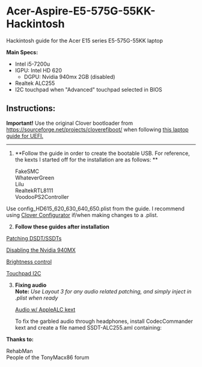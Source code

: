 # Acer-Aspire-E5-575G-55KK-Hackintosh
Hackintosh guide for the Acer E15 series E5-575G-55KK laptop

**Main Specs:** 
* Intel i5-7200u
* IGPU: Intel HD 620
  * DGPU: Nvidia 940mx 2GB (disabled)
* Realtek ALC255
* I2C touchpad when "Advanced" touchpad selected in BIOS

## Instructions:

**Important!**
Use the original Clover bootloader from https://sourceforge.net/projects/cloverefiboot/ when following [this laptop guide for UEFI.](https://www.tonymacx86.com/threads/guide-booting-the-os-x-installer-on-laptops-with-clover.148093/)

-----
1. **Follow the guide in order to create the bootable USB. For reference, the kexts I started off for the installation are as follows: **

   FakeSMC  
   WhateverGreen  
   Lilu  
   RealtekRTL8111  
   VoodooPS2Controller

Use config_HD615_620_630_640_650.plist from the guide. I recommend using [Clover Configurator](https://mackie100projects.altervista.org/download-clover-configurator/) if/when making changes to a .plist.

2. **Follow these guides after installation**
   
[Patching DSDT/SSDTs](https://www.tonymacx86.com/threads/guide-patching-laptop-dsdt-ssdts.152573/)

[Disabling the Nvidia 940MX](https://www.tonymacx86.com/threads/guide-disabling-discrete-graphics-in-dual-gpu-laptops.163772/)

[Brightness control](https://www.tonymacx86.com/threads/guide-laptop-backlight-control-using-applebacklightfixup-kext.218222/)

[Touchpad I2C](https://voodooi2c.github.io/)

3. **Fixing audio**  
   **Note:** *Use Layout 3 for any audio related patching, and simply inject in .plist when ready*
   
   [Audio w/ AppleALC kext](https://www.tonymacx86.com/threads/an-idiots-guide-to-lilu-and-its-plug-ins.260063/#AppleALC)
   
   To fix the garbled audio through headphones, install CodecCommander kext and create a file named SSDT-ALC255.aml containing:
   
   




 
**Thanks to:**

RehabMan  
People of the TonyMacx86 forum
